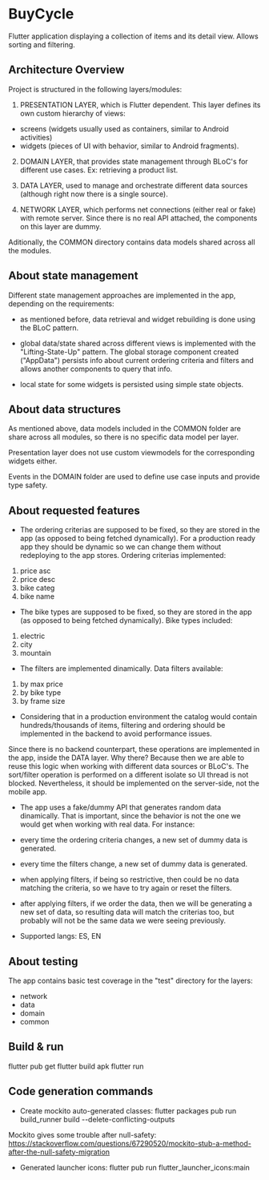 # BuyCycle

Flutter application displaying a collection of items and its detail view. Allows sorting and filtering. 



## Architecture Overview

Project is structured in the following layers/modules:

1. PRESENTATION LAYER, which is Flutter dependent. This layer defines its own custom hierarchy of views:

* screens (widgets usually used as containers, similar to Android activities)
* widgets (pieces of UI with behavior, similar to Android fragments).

2. DOMAIN LAYER, that provides state management through BLoC's for different use cases.
Ex: retrieving a product list.

3. DATA LAYER, used to manage and orchestrate different data sources (although right now there is a
single source).

4. NETWORK LAYER, which performs net connections (either real or fake) with remote server. Since there
is no real API attached, the components on this layer are dummy.

Aditionally, the COMMON directory contains data models shared across all the modules.



## About state management

Different state management approaches are implemented in the app, depending on the requirements:

- as mentioned before, data retrieval and widget rebuilding is done using the BLoC pattern.

- global data/state shared across different views is implemented with the "Lifting-State-Up" pattern.
The global storage component  created ("AppData") persists info about current ordering criteria and filters
and allows another components to query that info.

- local state for some widgets is persisted using simple state objects.



## About data structures

As mentioned above, data models included in the COMMON folder are share across all modules, so there
is no specific data model per layer.

Presentation layer does not use custom viewmodels for the corresponding widgets either.

Events in the DOMAIN folder are used to define use case inputs and provide type safety.



## About requested features

- The ordering criterias are supposed to be fixed, so they are stored in the app (as opposed to
being fetched dynamically). For a production ready app they should be dynamic so we can change them
without redeploying to the app stores. Ordering criterias implemented:

1. price asc
2. price desc
3. bike categ
4. bike name

- The bike types are supposed to be fixed, so they are stored in the app (as opposed to
being fetched dynamically). Bike types included:

1. electric
2. city
3. mountain

- The filters are implemented dinamically. Data filters available:

1. by max price
2. by bike type
3. by frame size

- Considering that in a production environment the catalog would contain hundreds/thousands of items,
filtering and ordering should be implemented in the backend to avoid performance issues.

Since there is no backend counterpart, these operations are implemented in the app, inside the DATA layer.
Why there? Because then we are able to reuse this logic when working with different data sources or BLoC's.
The sort/filter operation is performed on a different isolate so UI thread is not blocked. Nevertheless,
it should be implemented on the server-side, not the mobile app.

- The app uses a fake/dummy API that generates random data dinamically. That is important, since the
behavior is not the one we would get when working with real data. For instance:

* every time the ordering criteria changes, a new set of dummy data is generated.

* every time the filters change, a new set of dummy data is generated.

* when applying filters, if being so restrictive, then could be no data matching the criteria, so we
have to try again or reset the filters.

* after applying filters, if we order the data, then we will be generating a new set of data, so resulting
data will match the criterias too, but probably will not be the same data we were seeing previously.

- Supported langs: ES, EN



## About testing

The app contains basic test coverage in the "test" directory for the layers:

- network
- data
- domain
- common



## Build & run

flutter pub get
flutter build apk
flutter run



## Code generation commands

- Create mockito auto-generated classes:
flutter packages pub run build_runner build --delete-conflicting-outputs

Mockito gives some trouble after null-safety:
https://stackoverflow.com/questions/67290520/mockito-stub-a-method-after-the-null-safety-migration

- Generated launcher icons:
flutter pub run flutter_launcher_icons:main
